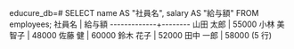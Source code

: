 educure_db=# SELECT name AS "社員名", salary AS "給与額" FROM employees;
   社員名    | 給与額
-------------+--------
 山田 太郎   |  55000
 小林 美智子 |  48000
 佐藤 健     |  60000
 鈴木 花子   |  52000
 田中 一郎   |  58000
(5 行)